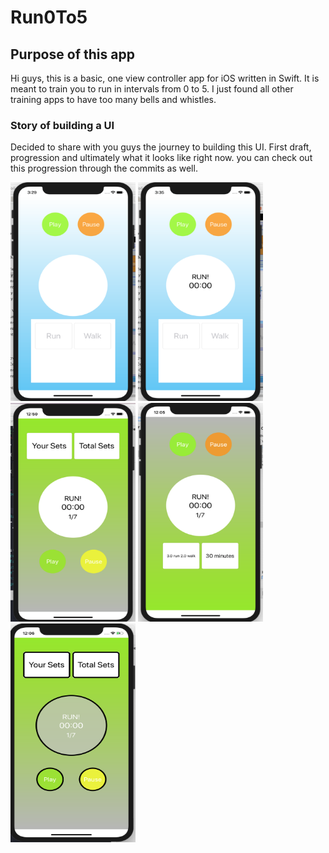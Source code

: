 # Run0To5

## Purpose of this app
Hi guys, this is a basic, one view controller app for iOS written in Swift. It is meant to train you to run in intervals from 0 to 5. I just found all other training apps to have too many bells and whistles. 

### Story of building a UI
Decided to share with you guys the journey to building this UI. First draft, progression and ultimately what it looks like right now. you can check out this progression through the commits as well.

<img src="art/5.png" width="200" height="350" >
<img src="art/4.png" width="200" height="350" >
<img src="art/3.png" width="200" height="350" >
<img src="art/1.png" width="200" height="350" >
<img src="art/2.png" width="200" height="350" >
